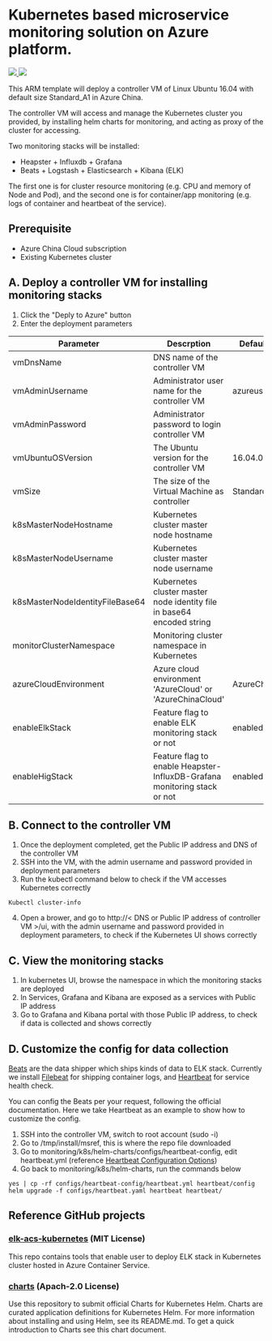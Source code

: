 # Kubernetes based microservice monitoring solution on Azure platform.

<a href="https://portal.azure.cn/#create/Microsoft.Template/uri/https%3A%2F%2Fraw.githubusercontent.com%2FAzure%2Fmicroservice-reference-architectures%2Fmaster-dev%2Fmonitoring%2Fk8s%2Fdeployment%2Fcontroller_template.json" target="_blank">
    <img src="http://azuredeploy.net/deploybutton.png"/>
</a>
<a href="http://armviz.io/#/?load=https%3A%2F%2Fraw.githubusercontent.com%2FAzure%2Fmicroservice-reference-architectures%2Fmaster-dev%2Fmonitoring%2Fk8s%2Fdeployment%2Fcontroller_template.json" target="_blank">
    <img src="http://armviz.io/visualizebutton.png"/>
</a>

This ARM template will deploy a controller VM of Linux Ubuntu 16.04 with default size Standard_A1 in Azure China.

The controller VM will access and manage the Kubernetes cluster you provided, by installing helm charts for monitoring, and acting as proxy of the cluster for accessing.

Two monitoring stacks will be installed:

* Heapster + Influxdb + Grafana
* Beats + Logstash + Elasticsearch + Kibana (ELK)

The first one is for cluster resource monitoring (e.g. CPU and memory of Node and Pod), and the second one is for container/app monitoring (e.g. logs of container and heartbeat of the service).

## Prerequisite
* Azure China Cloud subscription
* Existing Kubernetes cluster 

## A. Deploy a controller VM for installing monitoring stacks
1. Click the "Deply to Azure" button 
2. Enter the deployment parameters

| Parameter                       | Descrption                                                               | Default Value   |
|---------------------------------|--------------------------------------------------------------------------|-----------------|
| vmDnsName                       | DNS name of the controller VM                                            |                 |
| vmAdminUsername                 | Administrator user name for the controller VM                            | azureuser       |
| vmAdminPassword                 | Administrator password to login controller VM                            |                 |
| vmUbuntuOSVersion               | The Ubuntu version for the controller VM                                 | 16.04.0-LTS     |
| vmSize                          | The size of the Virtual Machine as controller                            | Standard_A1     |
| k8sMasterNodeHostname           | Kubernetes cluster master node hostname                                  |                 |
| k8sMasterNodeUsername           | Kubernetes cluster master node username                                  |                 |
| k8sMasterNodeIdentityFileBase64 | Kubernetes cluster master node identity file in base64 encoded string    |                 |
| monitorClusterNamespace         | Monitoring cluster namespace in Kubernetes                               |                 |
| azureCloudEnvironment           | Azure cloud environment 'AzureCloud' or 'AzureChinaCloud'                | AzureChinaCloud |
| enableElkStack                  | Feature flag to enable ELK monitoring stack or not                       | enabled         |
| enableHigStack                  | Feature flag to enable Heapster-InfluxDB-Grafana monitoring stack or not | enabled         |


## B. Connect to the controller VM
1. Once the deployment completed, get the Public IP address and DNS of the controller VM
2. SSH into the VM, with the admin username and password provided in deployment parameters
3. Run the kubectl command below to check if the VM accesses Kubernetes correctly
```
Kubectl cluster-info
```
4. Open a brower, and go to http://< DNS or Public IP address of controller VM >/ui, with the admin username and password provided in deployment parameters, to check if the Kubernetes UI shows correctly

## C. View the monitoring stacks
1. In kubernetes UI, browse the namespace in which the monitoring stacks are deployed
2. In Services, Grafana and Kibana are exposed as a services with Public IP address
3. Go to Grafana and Kibana portal with those Public IP address, to check if data is collected and shows correctly

## D. Customize the config for data collection
[Beats](https://www.elastic.co/products/beats) are the data shipper which ships kinds of data to ELK stack. Currently we install [Filebeat](https://www.elastic.co/products/beats/filebeat) for shipping container logs, and [Heartbeat](https://www.elastic.co/products/beats/heartbeat) for service health check.

You can config the Beats per your request, following the official documentation. Here we take Heartbeat as an example to show how to customize the config.

1. SSH into the controller VM, switch to root account (sudo -i)
2. Go to /tmp/install/msref, this is where the repo file downloaded
3. Go to monitoring/k8s/helm-charts/configs/heartbeat-config, edit heartbeat.yml (reference [Heartbeat Configuration Options](https://www.elastic.co/guide/en/beats/heartbeat/current/heartbeat-configuration-details.html))
4. Go back to  monitoring/k8s/helm-charts, run the commands below
```
yes | cp -rf configs/heartbeat-config/heartbeat.yml heartbeat/config
helm upgrade -f configs/heartbeat.yaml heartbeat heartbeat/
```


## Reference GitHub projects

### [elk-acs-kubernetes](https://github.com/Microsoft/elk-acs-kubernetes) (MIT License)

This repo contains tools that enable user to deploy ELK stack in Kubernetes cluster hosted in Azure Container Service.

### [charts](https://github.com/kubernetes/charts) (Apach-2.0 License)

Use this repository to submit official Charts for Kubernetes Helm. Charts are curated application definitions for Kubernetes Helm. For more information about installing and using Helm, see its README.md. To get a quick introduction to Charts see this chart document.